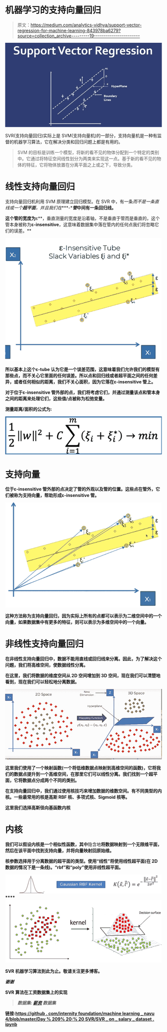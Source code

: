 # 机器学习的支持向量回归

> 原文：<https://medium.com/analytics-vidhya/support-vector-regression-for-machine-learning-843978ba6279?source=collection_archive---------19----------------------->

![](img/1ed0aa17c80539be7410fa46018c009e.png)

SVR(支持向量回归)实际上是 SVM(支持向量机)的一部分，支持向量机是一种有监督的机器学习算法，它在解决分类和回归问题上都是有用的。

> SVM 的目标是训练一个模型，将新的看不见的物体分配到一个特定的类别中。它通过将特征空间线性划分为两类来实现这一点。基于新的看不见的物体的特征，它将物体放置在分离平面之上或之下，导致分类。

# 线性支持向量回归

支持向量回归机利用 SVM 原理建立回归模型。在 SVR 中，有一条*而不是一条直线或一个**超平面**，并且我们在****-****管*中间有一条回归线。**

**这个管的宽度为**ε**，垂直测量的宽度是沿着轴，不是垂直于管而是垂直的，这个管本身被称为**ɛ-insensitive**，这意味着数据集中落在管内的任何点我们将忽略它们的误差。**

**![](img/a11bf576eec6a4a98829fd9a253b3e86.png)**

**所以基本上这个ɛ-tube 认为它是一个误差范围，这意味着我们允许我们的模型有那些点，而不关心它里面的任何误差。所以点和回归线或者超平面之间的任何差异，或者任何相似的距离，我们不关心面积，因为它落在ɛ-insensitive 管上。**

**对于位于ɛ-insensitive 管外部的点，我们将考虑它们，并通过测量该点和管本身之间的距离来处理它们，这些值/点被称为松弛变量。**

**测量距离/面积的公式为:**

**![](img/62d4e8c5f2a59cdd3bca219d37a8425b.png)**

# **支持向量**

**位于ɛ-insensitive 管外部的点决定了管的外观以及管的位置。这些点在管外，它们被称为支持向量，帮助形成ɛ-insensitive 管。**

**![](img/4b92662ab12cfbcbcfdfad76c5ceefe7.png)**

**这种方法称为支持向量回归，因为实际上所有的点都可以表示为二维空间中的一个向量，如果数据集中有更多的特征，则可以表示为多维空间中的一个向量。**

# **非线性支持向量回归**

**在非线性支持向量回归中，数据不能用直线或回归线来分离。因此，为了解决这个问题，我们将高维空间，使数据线性分离。**

**在这里，我们将数据的维度空间从 2D 空间增加到 3D 空间，现在我们可以清楚地看到，现在我们可以轻松地分离数据。**

**![](img/9cf7a805ff8881501bd9144b60a09455.png)**

**这里我们使用了一个映射函数(一个将低维数据点映射到高维空间的函数)，它将我们的数据点提升到一个高维空间，在那里它们可以线性分离。我们找到一个超平面，它将数据点分成两个不同的类别。**

**在支持向量回归中，我们通过使用核技巧来增加数据的维数空间。有不同类型的内核。一些最常用的核是高斯 RBF 核、多项式核、Sigmoid 核等。**

**这里我们选择高斯径向基函数内核**

# ****内核****

**我们可以假设内核是一个相似性函数，其中**隐含地**将数据映射到一个无限维平面，然后在该平面中找到支持向量，并将向量映射回原始维。**

**核参数选择用于分离数据的超平面的类型。使用“线性”将使用线性超平面(在 2D 数据的情况下是一条线)。“rbf”和“poly”使用非线性超平面。**

**![](img/10698139b35fec61ec3167fa70a06111.png)****![](img/6e87754834fd72a9a9181a17043fce10.png)**

**SVR 机器学习算法到此为止。敬请关注更多博客。**

***谢谢***

**SVR 算法在工资数据集上的实现**

> ***数据集:* [*薪资*](https://github.com/InternityFoundation/MachineLearning_Navu4/blob/master/Day%209%20:%20SVR/Salary_Data.csv) *数据集***

**链接:[https://github . com/internity foundation/machine learning _ navu 4/blob/master/Day % 209% 20:% 20 SVR/SVR _ on _ salary _ dataset . ipynb](https://github.com/InternityFoundation/MachineLearning_Navu4/blob/master/Day%209%20:%20SVR/SVR_on_salary_dataset.ipynb)**